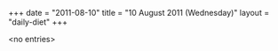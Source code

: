 +++
date = "2011-08-10"
title = "10 August 2011 (Wednesday)"
layout = "daily-diet"
+++

\<no entries\>